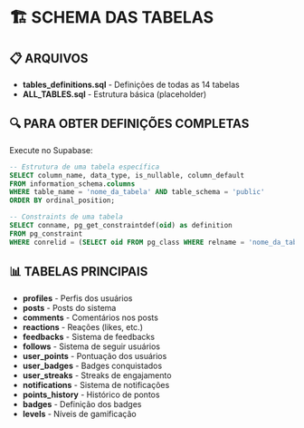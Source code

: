 # 🏗️ SCHEMA DAS TABELAS

## 📋 **ARQUIVOS**

- **tables_definitions.sql** - Definições de todas as 14 tabelas
- **ALL_TABLES.sql** - Estrutura básica (placeholder)

## 🔍 **PARA OBTER DEFINIÇÕES COMPLETAS**

Execute no Supabase:

```sql
-- Estrutura de uma tabela específica
SELECT column_name, data_type, is_nullable, column_default 
FROM information_schema.columns 
WHERE table_name = 'nome_da_tabela' AND table_schema = 'public'
ORDER BY ordinal_position;

-- Constraints de uma tabela
SELECT conname, pg_get_constraintdef(oid) as definition
FROM pg_constraint 
WHERE conrelid = (SELECT oid FROM pg_class WHERE relname = 'nome_da_tabela');
```

## 📊 **TABELAS PRINCIPAIS**

- **profiles** - Perfis dos usuários
- **posts** - Posts do sistema
- **comments** - Comentários nos posts
- **reactions** - Reações (likes, etc.)
- **feedbacks** - Sistema de feedbacks
- **follows** - Sistema de seguir usuários
- **user_points** - Pontuação dos usuários
- **user_badges** - Badges conquistados
- **user_streaks** - Streaks de engajamento
- **notifications** - Sistema de notificações
- **points_history** - Histórico de pontos
- **badges** - Definição dos badges
- **levels** - Níveis de gamificação
